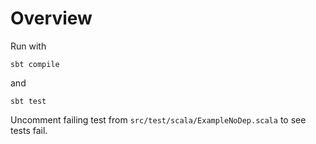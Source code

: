 # Overview #

Run with

	sbt compile

and

	sbt test

Uncomment failing test from `src/test/scala/ExampleNoDep.scala` to see tests fail.
